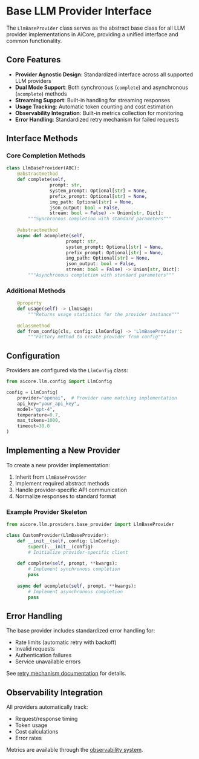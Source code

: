 
# Base LLM Provider Interface

The `LlmBaseProvider` class serves as the abstract base class for all LLM provider implementations in AiCore, providing a unified interface and common functionality.

## Core Features

- **Provider Agnostic Design**: Standardized interface across all supported LLM providers
- **Dual Mode Support**: Both synchronous (`complete`) and asynchronous (`acomplete`) methods
- **Streaming Support**: Built-in handling for streaming responses
- **Usage Tracking**: Automatic token counting and cost estimation
- **Observability Integration**: Built-in metrics collection for monitoring
- **Error Handling**: Standardized retry mechanism for failed requests

## Interface Methods

### Core Completion Methods

```python
class LlmBaseProvider(ABC):
    @abstractmethod
    def complete(self, 
                prompt: str,
                system_prompt: Optional[str] = None,
                prefix_prompt: Optional[str] = None,
                img_path: Optional[str] = None,
                json_output: bool = False,
                stream: bool = False) -> Union[str, Dict]:
        """Synchronous completion with standard parameters"""
        
    @abstractmethod
    async def acomplete(self,
                      prompt: str,
                      system_prompt: Optional[str] = None,
                      prefix_prompt: Optional[str] = None,
                      img_path: Optional[str] = None,
                      json_output: bool = False,
                      stream: bool = False) -> Union[str, Dict]:
        """Asynchronous completion with standard parameters"""
```

### Additional Methods

```python
    @property
    def usage(self) -> LlmUsage:
        """Returns usage statistics for the provider instance"""
        
    @classmethod
    def from_config(cls, config: LlmConfig) -> 'LlmBaseProvider':
        """Factory method to create provider from config"""
```

## Configuration

Providers are configured via the `LlmConfig` class:

```python
from aicore.llm.config import LlmConfig

config = LlmConfig(
    provider="openai",  # Provider name matching implementation
    api_key="your_api_key",
    model="gpt-4",
    temperature=0.7,
    max_tokens=1000,
    timeout=30.0
)
```

## Implementing a New Provider

To create a new provider implementation:

1. Inherit from `LlmBaseProvider`
2. Implement required abstract methods
3. Handle provider-specific API communication
4. Normalize responses to standard format

### Example Provider Skeleton

```python
from aicore.llm.providers.base_provider import LlmBaseProvider

class CustomProvider(LlmBaseProvider):
    def __init__(self, config: LlmConfig):
        super().__init__(config)
        # Initialize provider-specific client
        
    def complete(self, prompt, **kwargs):
        # Implement synchronous completion
        pass
        
    async def acomplete(self, prompt, **kwargs):
        # Implement asynchronous completion
        pass
```

## Error Handling

The base provider includes standardized error handling for:
- Rate limits (automatic retry with backoff)
- Invalid requests
- Authentication failures
- Service unavailable errors

See [retry mechanism documentation](./retry.md) for details.

## Observability Integration

All providers automatically track:
- Request/response timing
- Token usage
- Cost calculations
- Error rates

Metrics are available through the [observability system](../observability/overview.md).